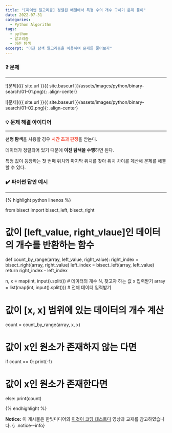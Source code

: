 ```yaml
---
title: "[파이썬 알고리즘] 정렬된 배열에서 특정 수의 개수 구하기 문제 풀이"
date: 2022-07-31
categories:
  - Python Algorithm
tags:
  - python
  - 알고리즘
  - 이진 탐색
excerpt: "이진 탐색 알고리즘을 이용하여 문제를 풀어보자"
---
```


### ❓ 문제

---

![문제]({{ site.url }}{{ site.baseurl }}/assets/images/python/binary-search/01-01.png){: .align-center}

![문제]({{ site.url }}{{ site.baseurl }}/assets/images/python/binary-search/01-02.png){: .align-center}


### 💡 문제 해결 아이디어

---

**선형 탐색**을 사용할 경우 <span style="color:#f55442">**시간 초과 판정**</span>을 받는다.

데이터가 정렬되어 있기 때문에 **이진 탐색을 수행**하면 된다.

특정 값이 등장하는 첫 번째 위치와 마지막 위치를 찾아 위치 차이를 계산해 문제를 해결할 수 있다.


### ✔️ 파이썬 답안 예시

---

{% highlight python linenos %}

from bisect import bisect_left, bisect_right

# 값이 [left_value, right_vlaue]인 데이터의 개수를 반환하는 함수
def count_by_range(array, left_value, right_value):
	right_index = bisect_right(array, right_value)
	left_index = bisect_left(array, left_value)
	return right_index - left_index

n, x = map(int, input().split()) # 데이터의 개수 N, 찾고자 하는 값 x 입력받기
array = list(map(int, input().split())) # 전체 데이터 입력받기

# 값이 [x, x] 범위에 있는 데이터의 개수 계산
count = count_by_range(array, x, x)

# 값이 x인 원소가 존재하지 않는 다면
if count == 0:
	print(-1)
# 값이 x인 원소가 존재한다면
else:
	print(count)

{% endhighlight %}


**Notice:** 이 게시물은 한빛미디어의 [이것이 코딩 테스트다](https://www.youtube.com/watch?v=-Gx0T92-7h8) 영상과 교재를 참고하였습니다.
{: .notice--info}